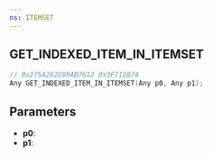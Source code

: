 ```yaml
---
ns: ITEMSET
---
```

## GET_INDEXED_ITEM_IN_ITEMSET

```c
// 0x275A2E2C0FAB7612 0x3F712874
Any GET_INDEXED_ITEM_IN_ITEMSET(Any p0, Any p1);
```

## Parameters
* **p0**:
* **p1**:
